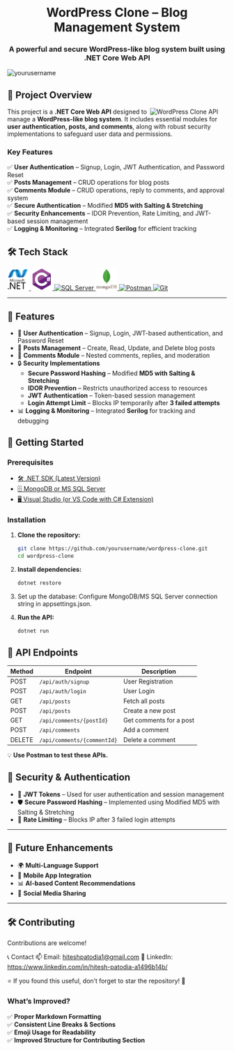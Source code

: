 <div align="center">
  <h1 style="display: inline;">WordPress Clone – Blog Management System</h1>
  <h3>A powerful and secure WordPress-like blog system built using .NET Core Web API</h3>
</div>


<p align="left"> <img src="https://komarev.com/ghpvc/?username=yourusername&label=Profile%20views&color=0e75b6&style=flat" alt="yourusername" /> </p>

## 🚀 Project Overview  
<img align="right" width="35%" alt="WordPress Clone API" width="300" src="https://gteches.com/wp-content/uploads/2024/01/wordpress.gif" alt="yourusernamef"/> 

This project is a **.NET Core Web API** designed to manage a **WordPress-like blog system**. It includes essential modules for **user authentication, posts, and comments**, along with robust security implementations to safeguard user data and permissions.

### **Key Features**  
✅ **User Authentication** – Signup, Login, JWT Authentication, and Password Reset  
✅ **Posts Management** – CRUD operations for blog posts  
✅ **Comments Module** – CRUD operations, reply to comments, and approval system  
✅ **Secure Authentication** – Modified **MD5 with Salting & Stretching**  
✅ **Security Enhancements** – IDOR Prevention, Rate Limiting, and JWT-based session management  
✅ **Logging & Monitoring** – Integrated **Serilog** for efficient tracking  

## 🛠️ Tech Stack  

<p align="left">
  <a href="https://dotnet.microsoft.com/" target="_blank"> 
    <img src="https://raw.githubusercontent.com/devicons/devicon/master/icons/dot-net/dot-net-original-wordmark.svg" alt=".NET Core" width="50" height="50"/> 
  </a>
  <a href="https://learn.microsoft.com/en-us/dotnet/csharp/" target="_blank"> 
    <img src="https://raw.githubusercontent.com/devicons/devicon/master/icons/csharp/csharp-original.svg" alt="C#" width="50" height="50"/> 
  </a>
  <a href="https://www.microsoft.com/en-us/sql-server" target="_blank"> 
    <img src="https://www.svgrepo.com/show/303229/microsoft-sql-server-logo.svg" alt="SQL Server" width="50" height="50"/> 
  </a>
  <a href="https://www.mongodb.com/" target="_blank"> 
    <img src="https://raw.githubusercontent.com/devicons/devicon/master/icons/mongodb/mongodb-original-wordmark.svg" alt="MongoDB" width="50" height="50"/> 
  </a>

  <a href="https://www.postman.com/" target="_blank"> 
    <img src="https://www.vectorlogo.zone/logos/getpostman/getpostman-icon.svg" alt="Postman" width="50" height="50"/> 
  </a>
  <a href="https://git-scm.com/" target="_blank"> 
    <img src="https://www.vectorlogo.zone/logos/git-scm/git-scm-icon.svg" alt="Git" width="50" height="50"/> 
  </a>
</p>

---

## 📌 Features  

- 🔑 **User Authentication** – Signup, Login, JWT-based authentication, and Password Reset  
- 📝 **Posts Management** – Create, Read, Update, and Delete blog posts  
- 💬 **Comments Module** – Nested comments, replies, and moderation  
- 🔒 **Security Implementations**  
  - **Secure Password Hashing** – Modified **MD5 with Salting & Stretching**  
  - **IDOR Prevention** – Restricts unauthorized access to resources  
  - **JWT Authentication** – Token-based session management  
  - **Login Attempt Limit** – Blocks IP temporarily after **3 failed attempts**  
- 📊 **Logging & Monitoring** – Integrated **Serilog** for tracking and debugging  

## 🚀 Getting Started  

### **Prerequisites**  
- [🛠 .NET SDK (Latest Version)](https://dotnet.microsoft.com/)  
- [🗄️ MongoDB or MS SQL Server](https://www.mongodb.com/)  
- [🖥️ Visual Studio (or VS Code with C# Extension)](https://visualstudio.microsoft.com/)  

### **Installation**  

1. **Clone the repository:**  
   ```sh
   git clone https://github.com/yourusername/wordpress-clone.git
   cd wordpress-clone
2. **Install dependencies:**
   ```sh
   dotnet restore
3. Set up the database:
    Configure MongoDB/MS SQL Server connection string in appsettings.json.
 
4. **Run the API:**
   ```sh
   dotnet run

## 📡 API Endpoints

| Method | Endpoint                  | Description                   |
|--------|---------------------------|-------------------------------|
| POST   | `/api/auth/signup`        | User Registration            |
| POST   | `/api/auth/login`         | User Login                   |
| GET    | `/api/posts`              | Fetch all posts              |
| POST   | `/api/posts`              | Create a new post            |
| GET    | `/api/comments/{postId}`  | Get comments for a post      |
| POST   | `/api/comments`           | Add a comment                |
| DELETE | `/api/comments/{commentId}` | Delete a comment          |

💡 **Use Postman to test these APIs.**


## 🔐 Security & Authentication

- 🔑 **JWT Tokens** – Used for user authentication and session management  
- 🛡️ **Secure Password Hashing** – Implemented using Modified MD5 with Salting & Stretching  
- 🚫 **Rate Limiting** – Blocks IP after 3 failed login attempts  

---

## 🎯 Future Enhancements

- 🌍 **Multi-Language Support**  
- 📱 **Mobile App Integration**  
- 📊 **AI-based Content Recommendations**  
- 📢 **Social Media Sharing**  

---

## 🛠 Contributing  

Contributions are welcome!


📞 Contact
📫 Email: hiteshpatodia1@gmail.com
🔗 LinkedIn: https://www.linkedin.com/in/hitesh-patodia-a1496b14b/

⭐ If you found this useful, don’t forget to star the repository! 🚀



### **What’s Improved?**  
✅ **Proper Markdown Formatting**  
✅ **Consistent Line Breaks & Sections**  
✅ **Emoji Usage for Readability**  
✅ **Improved Structure for Contributing Section**  




